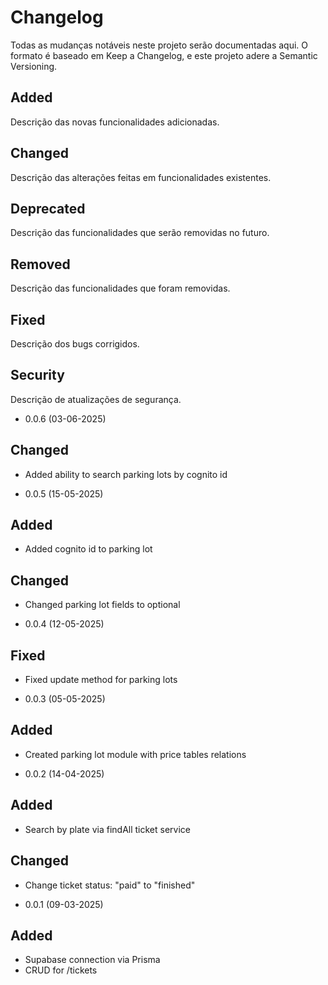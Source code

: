 # Changelog

Todas as mudanças notáveis neste projeto serão documentadas aqui.
O formato é baseado em Keep a Changelog, e este projeto adere a Semantic Versioning.

## Added

Descrição das novas funcionalidades adicionadas.

## Changed

Descrição das alterações feitas em funcionalidades existentes.

## Deprecated

Descrição das funcionalidades que serão removidas no futuro.

## Removed

Descrição das funcionalidades que foram removidas.

## Fixed

Descrição dos bugs corrigidos.

## Security

Descrição de atualizações de segurança.

- 0.0.6 (03-06-2025)

## Changed

- Added ability to search parking lots by cognito id

- 0.0.5 (15-05-2025)

## Added

- Added cognito id to parking lot

## Changed

- Changed parking lot fields to optional

- 0.0.4 (12-05-2025)

## Fixed

- Fixed update method for parking lots

- 0.0.3 (05-05-2025)

## Added

- Created parking lot module with price tables relations

- 0.0.2 (14-04-2025)

## Added

- Search by plate via findAll ticket service

## Changed

- Change ticket status: "paid" to "finished"

- 0.0.1 (09-03-2025)

## Added

- Supabase connection via Prisma
- CRUD for /tickets
